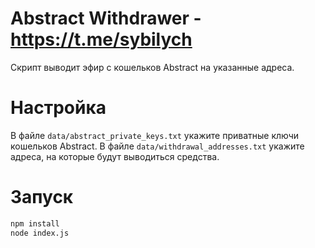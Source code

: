# Abstract Withdrawer - https://t.me/sybilych
Скрипт выводит эфир с кошельков Abstract на указанные адреса.

# Настройка
В файле `data/abstract_private_keys.txt` укажите приватные ключи кошельков Abstract.
В файле `data/withdrawal_addresses.txt` укажите адреса, на которые будут выводиться средства.

# Запуск
```bash
npm install
node index.js
```


